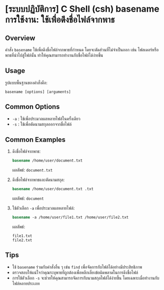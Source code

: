 # [ระบบปฏิบัติการ] C Shell (csh) basename การใช้งาน: ใช้เพื่อดึงชื่อไฟล์จากพาธ

## Overview
คำสั่ง `basename` ใช้เพื่อดึงชื่อไฟล์จากพาธที่กำหนด โดยจะตัดส่วนที่ไม่จำเป็นออก เช่น โฟลเดอร์หรือพาธที่นำไปสู่ไฟล์นั้น ทำให้คุณสามารถทำงานกับชื่อไฟล์ได้ง่ายขึ้น

## Usage
รูปแบบพื้นฐานของคำสั่งคือ:

```
basename [options] [arguments]
```

## Common Options
- `-a` : ใช้เพื่อประมวลผลหลายไฟล์ในครั้งเดียว
- `-s` : ใช้เพื่อตัดนามสกุลออกจากชื่อไฟล์

## Common Examples
1. ดึงชื่อไฟล์จากพาธ:
   ```csh
   basename /home/user/document.txt
   ```
   ผลลัพธ์: `document.txt`

2. ดึงชื่อไฟล์จากพาธและตัดนามสกุล:
   ```csh
   basename /home/user/document.txt .txt
   ```
   ผลลัพธ์: `document`

3. ใช้ตัวเลือก `-a` เพื่อประมวลผลหลายไฟล์:
   ```csh
   basename -a /home/user/file1.txt /home/user/file2.txt
   ```
   ผลลัพธ์:
   ```
   file1.txt
   file2.txt
   ```

## Tips
- ใช้ `basename` ร่วมกับคำสั่งอื่น ๆ เช่น `find` เพื่อจัดการกับไฟล์ได้อย่างมีประสิทธิภาพ
- ตรวจสอบให้แน่ใจว่าคุณระบุพาธที่ถูกต้องเพื่อหลีกเลี่ยงข้อผิดพลาดในการดึงชื่อไฟล์
- การใช้ตัวเลือก `-s` จะช่วยให้คุณสามารถจัดการกับนามสกุลไฟล์ได้ง่ายขึ้น โดยเฉพาะเมื่อทำงานกับไฟล์หลายประเภท
